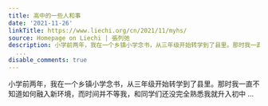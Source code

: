 ```yaml
---
title: 高中的一些人和事
date: '2021-11-26'
linkTitle: https://www.liechi.org/cn/2021/11/myhs/
source: Homepage on Liechi | 張列弛
description: 小学前两年，我在一个乡镇小学念书，从三年级开始转学到了县里。那时我一直不知道如何融入新环境，而时间并不等我，和同学们还没完全熟悉我就升入初中
  ...
disable_comments: true
---
```

小学前两年，我在一个乡镇小学念书，从三年级开始转学到了县里。那时我一直不知道如何融入新环境，而时间并不等我，和同学们还没完全熟悉我就升入初中 ...